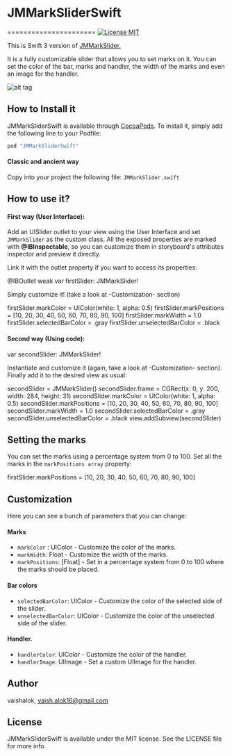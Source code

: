 # JMMarkSliderSwift
======================
[![License MIT](https://go-shields.herokuapp.com/license-MIT-blue.png)](https://github.com/andresbrun/ABCustomUINavigationController/blob/master/LICENSE)

This is Swift 3 version of [JMMarkSlider.](https://github.com/joamafer/JMMarkSlider)

It is a fully customizable slider that allows you to set marks on it. You can set the color of the bar, marks and handler, the width of the marks and even an image for the handler.

![alt tag](https://s3.amazonaws.com/cocoacontrols_production/uploads/control_image/image/4306/JMMarkSlider.png)


How to Install it
------------
JMMarkSliderSwift is available through [CocoaPods](http://cocoapods.org). To install
it, simply add the following line to your Podfile:

```ruby
pod "JMMarkSliderSwift"
```

#### Classic and ancient way
Copy into your project the following file:
`JMMarkSlider.swift`

How to use it? 
------------
#### First way (User Interface):

Add an UISlider outlet to your view using the User Interface and set `JMMarkSlider` as the custom class. All the exposed properties are marked with **@IBInspectable**, so you can customize them in storyboard's attributes inspector and preview it directly. 

Link it with the outlet property if you want to access its properties:

@IBOutlet weak var firstSlider: JMMarkSlider!

Simply customize it! (take a look at -Customization- section)

firstSlider.markColor = UIColor(white: 1, alpha: 0.5)
firstSlider.markPositions = [10, 20, 30, 40, 50, 60, 70, 80, 90, 100]
firstSlider.markWidth = 1.0
firstSlider.selectedBarColor = .gray
firstSlider.unselectedBarColor = .black

#### Second way (Using code):
var secondSlider: JMMarkSlider!

Instantiate and customize it (again, take a look at -Customization- section). Finally add it to the desired view as usual:

secondSlider = JMMarkSlider()
secondSlider.frame = CGRect(x: 0, y: 200, width: 284, height: 31)
secondSlider.markColor = UIColor(white: 1, alpha: 0.5)
secondSlider.markPositions = [10, 20, 30, 40, 50, 60, 70, 80, 90, 100]
secondSlider.markWidth = 1.0
secondSlider.selectedBarColor = .gray
secondSlider.unselectedBarColor = .black
view.addSubview(secondSlider)

Setting the marks
------------
You can set the marks using a percentage system from 0 to 100. Set all the marks in the `markPositions array` property:

firstSlider.markPositions = [10, 20, 30, 40, 50, 60, 70, 80, 90, 100]

Customization
------------
Here you can see a bunch of parameters that you can change:

#### Marks
- `markColor` : UIColor  - Customize the color of the marks.
- `markWidth`: Float - Customize the width of the marks.
- `markPositions`: [Float] - Set in a percentage system from 0 to 100 where the marks should be placed.

#### Bar colors
- `selectedBarColor`: UIColor - Customize the color of the selected side of the slider.
- `unselectedBarColor`: UIColor - Customize the color of the unselected side of the slider.

#### Handler.
- `handlerColor`: UIColor - Customize the color of the handler.
- `handlerImage`: UIImage  - Set a custom UIImage for the handler.


## Author
vaishalok, vaish.alok16@gmail.com

## License
JMMarkSliderSwift is available under the MIT license. See the LICENSE file for more info.
